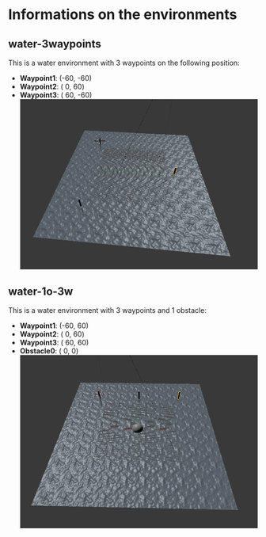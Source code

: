 # Informations on the environments

## water-3waypoints
This is a water environment with 3 waypoints on the following position:
- **Waypoint1**: (-60, -60)
- **Waypoint2**: (  0,  60)
- **Waypoint3**: ( 60, -60)
![3 waypoints](water-3waypoints.png "3 waypoints")

## water-1o-3w
This is a water environment with 3 waypoints and 1 obstacle:
- **Waypoint1**: (-60, 60)
- **Waypoint2**: (  0, 60)
- **Waypoint3**: ( 60, 60)
- **Obstacle0**: (  0,  0)
![1 obstacle & 3 waypoints](water-1o-3w.png "1 obstacle & 3 waypoints")